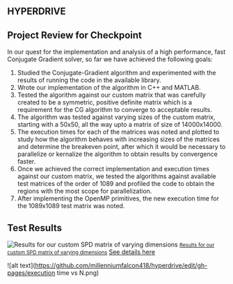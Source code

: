 ## HYPERDRIVE

## Project Review for Checkpoint
In our quest for the implementation and analysis of a high performance, fast Conjugate Gradient solver, so far we have achieved the following goals:
1. Studied the Conjugate-Gradient algorithm and experimented with the results of running the code in the available library.
2. Wrote our implementation of the algorithm in C++ and MATLAB.
3. Tested the algorithm against our custom matrix that was carefully created to be a symmetric, positive definite matrix which is a requirement for the CG algorithm to converge to acceptable results.
4. The algorithm was tested against varying sizes of the custom matrix, starting with a 50x50, all the way upto a matrix of size of 14000x14000.
5. The execution times for each of the matrices was noted and plotted to study how the algorithm behaves with increasing sizes of the matrices and determine the breakeven point, after which it would be necessary to parallelize or kernalize the algorithm to obtain results by convergence faster.
5. Once we achieved the correct implementation and execution times against our custom matrix, we tested the algorithms against available test matrices of the order of 1089 and profiled the code to obtain the regions with the most scope for parallelization.
6. After implementing the OpenMP primitives, the new execution time for the 1089x1089 test matrix was noted.

## Test Results
![Results for our custom SPD matrix of varying dimensions](https://github.com/millenniumfalcon418/hyperdrive/gh-pages/executiontimevsN.png) <!--"Results for our custom SPD matrix of varying dimensions")-->
<small><a href="">Results for our custom SPD matrix of varying dimensions</a></small>
<a href="http://15418.courses.cs.cmu.edu/spring2016/competition">See details here</a>

![alt text](https://github.com/millenniumfalcon418/hyperdrive/edit/gh-pages/execution time vs N.png)

<!--![alt text](https://upload.wikimedia.org/wikipedia/en/thumb/0/02/Tweety.svg/570px-Tweety.svg.png) -->

## 
